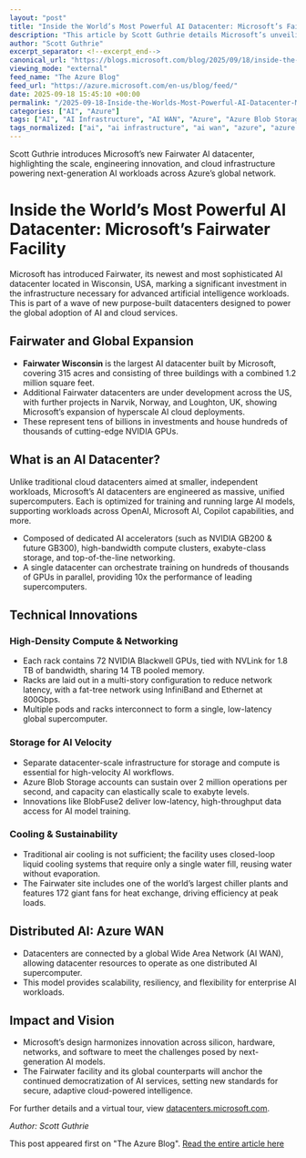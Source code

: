 ```yaml
---
layout: "post"
title: "Inside the World’s Most Powerful AI Datacenter: Microsoft’s Fairwater Facility"
description: "This article by Scott Guthrie details Microsoft’s unveiling of the Fairwater AI datacenter in Wisconsin, exploring its groundbreaking infrastructure built to support large-scale artificial intelligence workloads. The piece covers the engineering behind the datacenter, innovations in cooling, storage, and networking, and the broader strategy of a distributed system of AI-centric Azure facilities."
author: "Scott Guthrie"
excerpt_separator: <!--excerpt_end-->
canonical_url: "https://blogs.microsoft.com/blog/2025/09/18/inside-the-worlds-most-powerful-ai-datacenter/"
viewing_mode: "external"
feed_name: "The Azure Blog"
feed_url: "https://azure.microsoft.com/en-us/blog/feed/"
date: 2025-09-18 15:45:10 +00:00
permalink: "/2025-09-18-Inside-the-Worlds-Most-Powerful-AI-Datacenter-Microsofts-Fairwater-Facility.html"
categories: ["AI", "Azure"]
tags: ["AI", "AI Infrastructure", "AI WAN", "Azure", "Azure Blob Storage", "Data Center Architecture", "Distributed Systems", "Exabyte Storage", "Fairwater Datacenter", "Frontier AI", "Green Cooling Technologies", "High Performance Computing", "Hyperscale", "Liquid Cooling", "Microsoft Cloud", "News", "NVIDIA GPUs", "NVLink", "Storage", "Supercomputer"]
tags_normalized: ["ai", "ai infrastructure", "ai wan", "azure", "azure blob storage", "data center architecture", "distributed systems", "exabyte storage", "fairwater datacenter", "frontier ai", "green cooling technologies", "high performance computing", "hyperscale", "liquid cooling", "microsoft cloud", "news", "nvidia gpus", "nvlink", "storage", "supercomputer"]
---
```


Scott Guthrie introduces Microsoft’s new Fairwater AI datacenter, highlighting the scale, engineering innovation, and cloud infrastructure powering next-generation AI workloads across Azure’s global network.<!--excerpt_end-->

# Inside the World’s Most Powerful AI Datacenter: Microsoft’s Fairwater Facility

Microsoft has introduced Fairwater, its newest and most sophisticated AI datacenter located in Wisconsin, USA, marking a significant investment in the infrastructure necessary for advanced artificial intelligence workloads. This is part of a wave of new purpose-built datacenters designed to power the global adoption of AI and cloud services.

## Fairwater and Global Expansion

- **Fairwater Wisconsin** is the largest AI datacenter built by Microsoft, covering 315 acres and consisting of three buildings with a combined 1.2 million square feet.
- Additional Fairwater datacenters are under development across the US, with further projects in Narvik, Norway, and Loughton, UK, showing Microsoft’s expansion of hyperscale AI cloud deployments.
- These represent tens of billions in investments and house hundreds of thousands of cutting-edge NVIDIA GPUs.

## What is an AI Datacenter?

Unlike traditional cloud datacenters aimed at smaller, independent workloads, Microsoft’s AI datacenters are engineered as massive, unified supercomputers. Each is optimized for training and running large AI models, supporting workloads across OpenAI, Microsoft AI, Copilot capabilities, and more.

- Composed of dedicated AI accelerators (such as NVIDIA GB200 & future GB300), high-bandwidth compute clusters, exabyte-class storage, and top-of-the-line networking.
- A single datacenter can orchestrate training on hundreds of thousands of GPUs in parallel, providing 10x the performance of leading supercomputers.

## Technical Innovations

### High-Density Compute & Networking

- Each rack contains 72 NVIDIA Blackwell GPUs, tied with NVLink for 1.8 TB of bandwidth, sharing 14 TB pooled memory.
- Racks are laid out in a multi-story configuration to reduce network latency, with a fat-tree network using InfiniBand and Ethernet at 800Gbps.
- Multiple pods and racks interconnect to form a single, low-latency global supercomputer.

### Storage for AI Velocity

- Separate datacenter-scale infrastructure for storage and compute is essential for high-velocity AI workflows.
- Azure Blob Storage accounts can sustain over 2 million operations per second, and capacity can elastically scale to exabyte levels.
- Innovations like BlobFuse2 deliver low-latency, high-throughput data access for AI model training.

### Cooling & Sustainability

- Traditional air cooling is not sufficient; the facility uses closed-loop liquid cooling systems that require only a single water fill, reusing water without evaporation.
- The Fairwater site includes one of the world’s largest chiller plants and features 172 giant fans for heat exchange, driving efficiency at peak loads.

## Distributed AI: Azure WAN

- Datacenters are connected by a global Wide Area Network (AI WAN), allowing datacenter resources to operate as one distributed AI supercomputer.
- This model provides scalability, resiliency, and flexibility for enterprise AI workloads.

## Impact and Vision

- Microsoft’s design harmonizes innovation across silicon, hardware, networks, and software to meet the challenges posed by next-generation AI models.
- The Fairwater facility and its global counterparts will anchor the continued democratization of AI services, setting new standards for secure, adaptive cloud-powered intelligence.

For further details and a virtual tour, view [datacenters.microsoft.com](https://datacenters.microsoft.com).

*Author: Scott Guthrie*

This post appeared first on "The Azure Blog". [Read the entire article here](https://blogs.microsoft.com/blog/2025/09/18/inside-the-worlds-most-powerful-ai-datacenter/)
